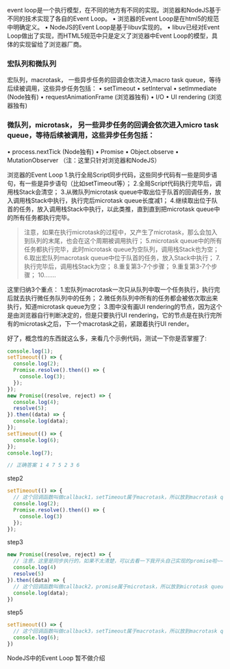 
event loop是一个执行模型，在不同的地方有不同的实现。浏览器和NodeJS基于不同的技术实现了各自的Event Loop。
• 浏览器的Event Loop是在html5的规范中明确定义。
• NodeJS的Event Loop是基于libuv实现的。
• libuv已经对Event Loop做出了实现，而HTML5规范中只是定义了浏览器中Event Loop的模型，具体的实现留给了浏览器厂商。

### 宏队列和微队列
宏队列，macrotask， 一些异步任务的回调会依次进入macro task queue，等待后续被调用，这些异步任务包括：
• setTimeout
• setInterval
• setImmediate (Node独有)
• requestAnimationFrame (浏览器独有)
• I/O
• UI rendering (浏览器独有)

### 微队列，microtask， 另一些异步任务的回调会依次进入micro task queue，等待后续被调用，这些异步任务包括：
• process.nextTick (Node独有)
• Promise
• Object.observe
• MutationObserver
（注：这里只针对浏览器和NodeJS）

浏览器的Event Loop
1.执行全局Script同步代码，这些同步代码有一些是同步语句，有一些是异步语句（比如setTimeout等）；
2.全局Script代码执行完毕后，调用栈Stack会清空；
3.从微队列microtask queue中取出位于队首的回调任务，放入调用栈Stack中执行，执行完后microtask queue长度减1；
4.继续取出位于队首的任务，放入调用栈Stack中执行，以此类推，直到直到把microtask queue中的所有任务都执行完毕。
> 注意，如果在执行microtask的过程中，又产生了microtask，那么会加入到队列的末尾，也会在这个周期被调用执行；
5.microtask queue中的所有任务都执行完毕，此时microtask queue为空队列，调用栈Stack也为空；
6.取出宏队列macrotask queue中位于队首的任务，放入Stack中执行；
7.执行完毕后，调用栈Stack为空；
8.重复第3-7个步骤；
9.重复第3-7个步骤；
10.......

这里归纳3个重点：
1.宏队列macrotask一次只从队列中取一个任务执行，执行完后就去执行微任务队列中的任务；
2.微任务队列中所有的任务都会被依次取出来执行，知道microtask queue为空；
3.图中没有画UI rendering的节点，因为这个是由浏览器自行判断决定的，但是只要执行UI rendering，它的节点是在执行完所有的microtask之后，下一个macrotask之前，紧跟着执行UI render。

好了，概念性的东西就这么多，来看几个示例代码，测试一下你是否掌握了:
```javascript
console.log(1);
setTimeout(() => {
  console.log(2);
  Promise.resolve().then(() => {
    console.log(3);
  });
});
new Promise((resolve, reject) => {
  console.log(4);
  resolve(5);
}).then((data) => {
  console.log(data);
});
setTimeout(() => {
  console.log(6);
});
console.log(7);

// 正确答案 1 4 7 5 2 3 6 
```

step2
```javascript
setTimeout(() => {
  // 这个回调函数叫做callback1，setTimeout属于macrotask，所以放到macrotask queue中
  console.log(2);
  Promise.resolve().then(() => {
    console.log(3)
  });
});
```
step3
```javascript
new Promise((resolve, reject) => {
  // 注意，这里是同步执行的，如果不太清楚，可以去看一下我开头自己实现的promise啦~~
  console.log(4)
  resolve(5)
}).then((data) => {
  // 这个回调函数叫做callback2，promise属于microtask，所以放到microtask queue中
  console.log(data);
})
```
step5
```javascript
setTimeout(() => {
  // 这个回调函数叫做callback3，setTimeout属于macrotask，所以放到macrotask queue中
  console.log(6);
})
```

NodeJS中的Event Loop
暂不做介绍